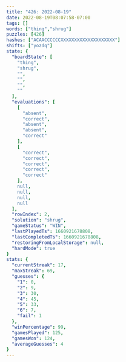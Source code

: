 ```yaml
---
title: "426: 2022-08-19"
date: 2022-08-19T08:07:58-07:00
tags: []
words: ["thing","shrug"]
puzzles: [426]
hashes: ["ACAACCCCCCXXXXXXXXXXXXXXXXXXXX"]
shifts: ["yozdq"]
state: {
  "boardState": [
    "thing",
    "shrug",
    "",
    "",
    "",
    ""
  ],
  "evaluations": [
    [
      "absent",
      "correct",
      "absent",
      "absent",
      "correct"
    ],
    [
      "correct",
      "correct",
      "correct",
      "correct",
      "correct"
    ],
    null,
    null,
    null,
    null
  ],
  "rowIndex": 2,
  "solution": "shrug",
  "gameStatus": "WIN",
  "lastPlayedTs": 1660921678808,
  "lastCompletedTs": 1660921678808,
  "restoringFromLocalStorage": null,
  "hardMode": true
}
stats: {
  "currentStreak": 17,
  "maxStreak": 69,
  "guesses": {
    "1": 0,
    "2": 9,
    "3": 30,
    "4": 45,
    "5": 33,
    "6": 7,
    "fail": 1
  },
  "winPercentage": 99,
  "gamesPlayed": 125,
  "gamesWon": 124,
  "averageGuesses": 4
}
---
```


<!-- more -->
